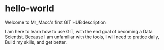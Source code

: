 # hello-world

Welcome to Mr_Macc's first GIT HUB description

I am here to learn how to use GIT, with the end goal of becoming a Data Scientist. 
Because I am unfamiliar with the tools, I will need to pratice daily, Build my skills, and get better. 
